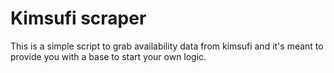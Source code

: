 # Kimsufi scraper

This is a simple script to grab availability data from kimsufi and it's meant to provide you with a base to start your own logic.




